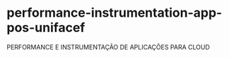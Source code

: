 # performance-instrumentation-app-pos-unifacef
PERFORMANCE E INSTRUMENTAÇÃO DE APLICAÇÕES PARA CLOUD
